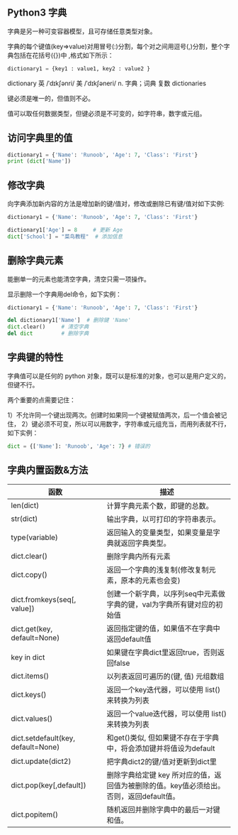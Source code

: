 ## Python3 字典

字典是另一种可变容器模型，且可存储任意类型对象。

字典的每个键值(key=>value)对用冒号(:)分割，每个对之间用逗号(,)分割，整个字典包括在花括号({})中 ,格式如下所示：
```python
dictionary1 = {key1 : value1, key2 : value2 }
```

dictionary 英 /ˈdɪkʃənri/  美 /ˈdɪkʃəneri/ n. 字典；词典 复数 dictionaries

键必须是唯一的，但值则不必。

值可以取任何数据类型，但键必须是不可变的，如字符串，数字或元组。

## 访问字典里的值
```python
dictionary1 = {'Name': 'Runoob', 'Age': 7, 'Class': 'First'}
print (dict['Name'])
```

## 修改字典

向字典添加新内容的方法是增加新的键/值对，修改或删除已有键/值对如下实例:

```python
dictionary1 = {'Name': 'Runoob', 'Age': 7, 'Class': 'First'}

dictionary1['Age'] = 8     # 更新 Age
dict['School'] = "菜鸟教程"  # 添加信息
```

## 删除字典元素

能删单一的元素也能清空字典，清空只需一项操作。

显示删除一个字典用del命令，如下实例：
```python
dictionary1 = {'Name': 'Runoob', 'Age': 7, 'Class': 'First'}

del dictionary1['Name']  # 删除键 'Name'
dict.clear()     # 清空字典
del dict         # 删除字典
```

## 字典键的特性

字典值可以是任何的 python 对象，既可以是标准的对象，也可以是用户定义的，但键不行。

两个重要的点需要记住：

1）不允许同一个键出现两次。创建时如果同一个键被赋值两次，后一个值会被记住，
2）键必须不可变，所以可以用数字，字符串或元组充当，而用列表就不行，如下实例：
```python
dict = {['Name']: 'Runoob', 'Age': 7} # 错误的
```

## 字典内置函数&方法
| 函数 | 描述 |
| --- | --- |
| len(dict)  | 计算字典元素个数，即键的总数。 |
| str(dict)  | 输出字典，以可打印的字符串表示。 |
| type(variable)  | 返回输入的变量类型，如果变量是字典就返回字典类型。 |
| dict.clear()  | 删除字典内所有元素 |
| dict.copy()  | 返回一个字典的浅复制(修改复制元素，原本的元素也会变) |
| dict.fromkeys(seq[, value])  | 创建一个新字典，以序列seq中元素做字典的键，val为字典所有键对应的初始值 |
| dict.get(key, default=None)  | 返回指定键的值，如果值不在字典中返回default值 |
| key in dict  | 如果键在字典dict里返回true，否则返回false |
| dict.items()  | 以列表返回可遍历的(键, 值) 元组数组 |
| dict.keys() | 返回一个key迭代器，可以使用 list() 来转换为列表 |
| dict.values() | 返回一个value迭代器，可以使用 list() 来转换为列表 |
| dict.setdefault(key, default=None) | 和get()类似, 但如果键不存在于字典中，将会添加键并将值设为default |
| dict.update(dict2) | 把字典dict2的键/值对更新到dict里 |
| dict.pop(key[,default]) | 删除字典给定键 key 所对应的值，返回值为被删除的值。key值必须给出。 否则，返回default值。 |
| dict.popitem() | 随机返回并删除字典中的最后一对键和值。 |